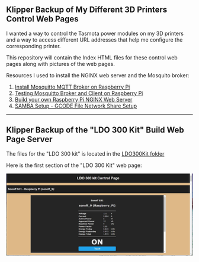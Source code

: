 ## Klipper Backup of My Different 3D Printers Control Web Pages

I wanted a way to control the Tasmota power modules on my 3D printers and a way to access different
URL addresses that help me configure the corresponding printer.

This repository will contain the Index HTML files for these control web pages along with pictures of the web pages.

Resources I used to install the NGINX web server and the Mosquito broker:
1. [Install Mosquitto MQTT Broker on Raspberry Pi](https://randomnerdtutorials.com/how-to-install-mosquitto-broker-on-raspberry-pi/)
2. [Testing Mosquitto Broker and Client on Raspberry Pi](https://randomnerdtutorials.com/testing-mosquitto-broker-and-client-on-raspbbery-pi/)
3. [Build your own Raspberry Pi NGINX Web Server](https://pimylifeup.com/raspberry-pi-nginx/)
4. [SAMBA Setup - GCODE File Network Share Setup](https://github.com/rkolbi/voron2.4/tree/main/MY_V24-350#samba-setup---gcode-file-network-share-setup)

---
## Klipper Backup of the "LDO 300 Kit" Build Web Page Server

The files for the "LDO 300 kit" is located in the [LDO300Kit folder](/LDO300Kit/)

Here is the first section of the "LDO 300 Kit" web page:

![section 1](/LDO300Kit/images/Section_1.jpg)
